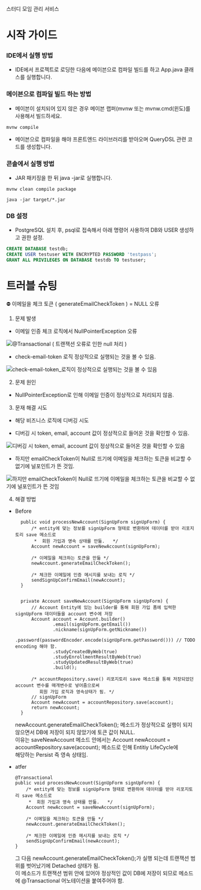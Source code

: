 스터디 모임 관리 서비스

# 시작 가이드

### IDE에서 실행 방법

- IDE에서 프로젝트로 로딩한 다음에 메이븐으로 컴파일 빌드를 하고 App.java 클래스를 실행합니다.

### 메이븐으로 컴파일 빌드 하는 방법

- 메이븐이 설치되어 있지 않은 경우 메이븐 랩퍼(mvnw 또는 mvnw.cmd(윈도)를 사용해서 빌드하세요.

```
mvnw compile
```

- 메이븐으로 컴파일을 해야 프론트엔드 라이브러리를 받아오며 QueryDSL 관련 코드를 생성합니다.

### 콘솔에서 실행 방법

- JAR 패키징을 한 뒤 java -jar로 실행합니다.

```
mvnw clean compile package
```

```
java -jar target/*.jar
```

### DB 설정

- PostgreSQL 설치 후, psql로 접속해서 아래 명령어 사용하여 DB와 USER 생성하고 권한 설정.

```sql
CREATE DATABASE testdb;
CREATE USER testuser WITH ENCRYPTED PASSWORD 'testpass';
GRANT ALL PRIVILEGES ON DATABASE testdb TO testuser;
```


# 트러블 슈팅

⛔ 이메일을 체크 토큰 ( generateEmailCheckToken ) = NULL 오류

1. 문제 발생

- 이메일 인증 체크 로직에서 NullPointerException 오류
  
![@Transactional ( 트랜잭션 오류로 인한 null 처리 ) ](https://github.com/rudqls007/study_management_service/assets/111556581/d4c7f894-699f-4bda-a7c1-2df266449513)

- check-email-token 로직 정상적으로 실행되는 것을 볼 수 있음.

![check-email-token_로직이 정상적으로 실행되는 것을 볼 수 있음](https://github.com/rudqls007/study_management_service/assets/111556581/1f04002e-5f45-4b64-b039-8b46253757b5)


2. 문제 원인

- NullPointerException로 인해 이메일 인증이 정상적으로 처리되지 않음.

3. 문재 해결 시도

- 해당 비즈니스 로직에 디버깅 시도

- 디버깅 시 token, email, account 값이 정상적으로 들어온 것을 확인할 수 있음.

![디버깅 시 token, email, account 값이 정상적으로 들어온 것을 확인할 수 있음](https://github.com/rudqls007/study_management_service/assets/111556581/e6c74901-1906-4ad7-8dd4-77c38c33564f)

- 하지만 emailCheckToken이 Null로 뜨기에 이메일을 체크하는 토큰을 비교할 수 없기에 널포인트가 뜬 것임.

![하지만 emailCheckToken이 Null로 뜨기에 이메일을 체크하는 토큰을 비교할 수 없기에 널포인트가 뜬 것임](https://github.com/rudqls007/study_management_service/assets/111556581/57598df0-8056-4900-91f1-72d22517824c)

4. 해결 방법

- Before

        public void processNewAccount(SignUpForm signUpForm) {
            /* entity에 맞는 정보를 signUpForm 형태로 변환하여 데이터를 받아 리포지토리 save 메소드로
             *  회원 가입과 영속 상태를 만듦.   */
            Account newAccount = saveNewAccount(signUpForm);
    
            /* 이메일을 체크하는 토큰을 만듦 */
            newAccount.generateEmailCheckToken();
    
            /* 체크한 이메일에 인증 메시지를 보내는 로직 */
            sendSignUpConfirmEmail(newAccount);
        }
    
    
        private Account saveNewAccount(SignUpForm signUpForm) {
            // Account Entity에 있는 builder를 통해 회원 가입 폼에 입력한 signUpForm 데이터들을 account 변수에 저장
            Account account = Account.builder()
                    .email(signUpForm.getEmail())
                    .nickname(signUpForm.getNickname())
                    .password(passwordEncoder.encode(signUpForm.getPassword())) // TODO encoding 해야 함.
                    .studyCreatedByWeb(true)
                    .studyEnrollmentResultByWeb(true)
                    .studyUpdatedResultByWeb(true)
                    .build();
    
            /* accountRepository.save() 리포지토리 save 메소드를 통해 저장되었던 account 변수를 매개변수로 넣어줌으로써
               회원 가입 로직과 영속상태가 됨. */
            // signUpForm
            Account newAccount = accountRepository.save(account);
            return newAccount;
        }


  newAccount.generateEmailCheckToken(); 메소드가 정상적으로 실행이 되지 않으면서 DB에 저장이 되지 않았기에 토큰 값이 NULL.</br>
  이유는 saveNewAccount 메소드 안에서는 Account newAccount = accountRepository.save(account); 메소드로 인해 Entitiy LifeCycle에</br>
  해당하는 Persist 즉 영속 상태임.




- atfer
  
      @Transactional
      public void processNewAccount(SignUpForm signUpForm) {
          /* entity에 맞는 정보를 signUpForm 형태로 변환하여 데이터를 받아 리포지토리 save 메소드로
           *  회원 가입과 영속 상태를 만듦.   */
          Account newAccount = saveNewAccount(signUpForm);
  
          /* 이메일을 체크하는 토큰을 만듦 */
          newAccount.generateEmailCheckToken();
  
          /* 체크한 이메일에 인증 메시지를 보내는 로직 */
          sendSignUpConfirmEmail(newAccount);
      }


  그 다음 newAccount.generateEmailCheckToken();가 실행 되는데 트랜잭션 범위를 벗어났기에 Detached 상태가 됨.</br>
  이 메소드가 트랜잭션 범위 안에 있어야 정상적인 값이 DB에 저장이 되므로 메소드에 @Transactional 어노테이션을 붙여주어야 함.</br>
